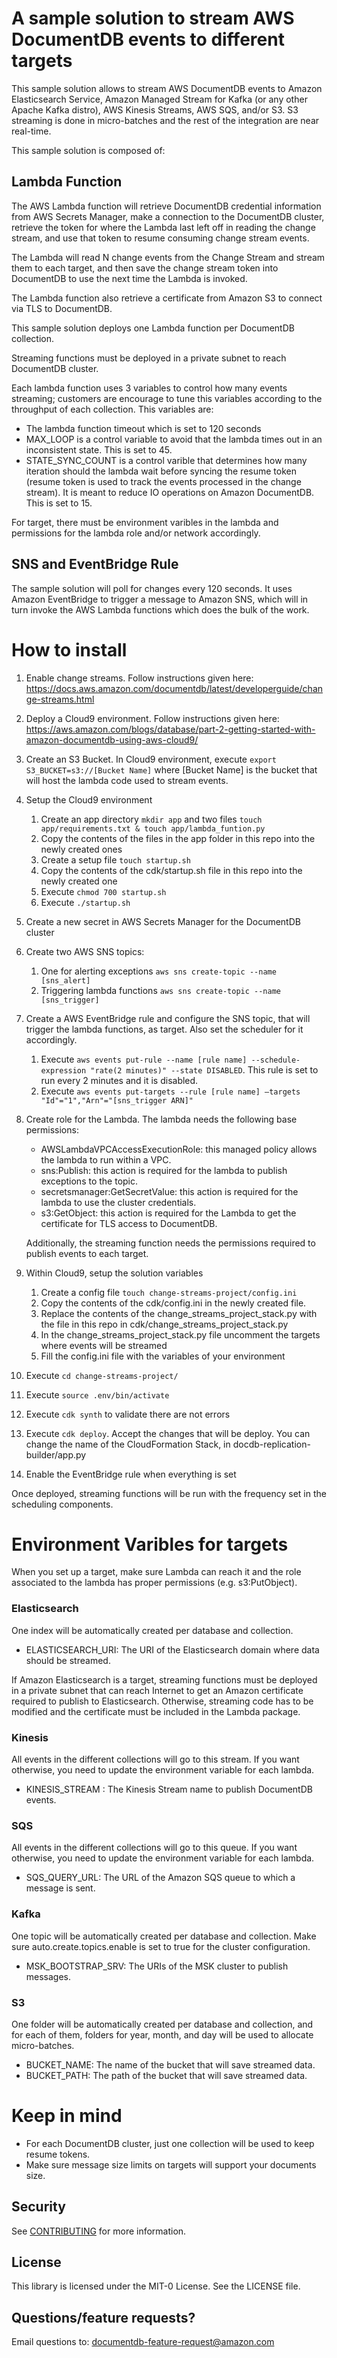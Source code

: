 # A sample solution to stream AWS DocumentDB events to different targets

This sample solution allows to stream AWS DocumentDB events to Amazon Elasticsearch Service, Amazon Managed Stream for Kafka (or any other Apache Kafka distro), AWS Kinesis Streams, AWS SQS, and/or S3. S3 streaming is done in micro-batches and the rest of the integration are near real-time.  

This sample solution is composed of:

## Lambda Function

The AWS Lambda function will retrieve DocumentDB credential information from AWS Secrets Manager, make a connection to the DocumentDB cluster, retrieve the token for where the Lambda last left off in reading the change stream, and use that token to resume consuming change stream events.

The Lambda will read N change events from the Change Stream and stream them to each target, and then save the change stream token into DocumentDB to use the next time the Lambda is invoked.

The Lambda function also retrieve a certificate from Amazon S3 to connect via TLS to DocumentDB. 

This sample solution deploys one Lambda function per DocumentDB collection. 

Streaming functions must be deployed in a private subnet to reach DocumentDB cluster. 

Each lambda function uses 3 variables to control how many events streaming; customers are encourage to tune this variables according to the throughput of each collection. This variables are: 
- The lambda function timeout which is set to 120 seconds
- MAX_LOOP is a control variable to avoid that the lambda times out in an inconsistent state. This is set to 45. 
- STATE_SYNC_COUNT is a control varible that determines how many iteration should the lambda wait before syncing the resume token (resume token is used to track the events processed in the change stream). It is meant to reduce IO operations on Amazon DocumentDB. This is set to 15.

For target, there must be environment varibles in the lambda and permissions for the lambda role and/or network accordingly. 

## SNS and EventBridge Rule

The sample solution will poll for changes every 120 seconds. It uses Amazon EventBridge to trigger a message to Amazon SNS, which will in turn invoke the AWS Lambda functions which does the bulk of the work.

# How to install
1. Enable change streams. Follow instructions given here: https://docs.aws.amazon.com/documentdb/latest/developerguide/change-streams.html
2. Deploy a Cloud9 environment. Follow instructions given here: https://aws.amazon.com/blogs/database/part-2-getting-started-with-amazon-documentdb-using-aws-cloud9/
3. Create an S3 Bucket. In Cloud9 environment, execute `export S3_BUCKET=s3://[Bucket Name]` where [Bucket Name] is the bucket that will host the lambda code used to stream events. 
4. Setup the Cloud9 environment
    1. Create an app directory `mkdir app` and two files `touch app/requirements.txt & touch app/lambda_funtion.py`
    2. Copy the contents of the files in the app folder in this repo into the newly created ones 
    3. Create a setup file `touch startup.sh`
    4. Copy the contents of the cdk/startup.sh file in this repo into the newly created one
    5. Execute `chmod 700 startup.sh`
    6. Execute `./startup.sh`
5. Create a new secret in AWS Secrets Manager for the DocumentDB cluster
6. Create two AWS SNS topics:
    1. One for alerting exceptions `aws sns create-topic --name [sns_alert]`
    2. Triggering lambda functions `aws sns create-topic --name [sns_trigger]`
7. Create a AWS EventBridge rule and configure the SNS topic, that will trigger the lambda functions, as target. Also set the scheduler for it accordingly. 
    1. Execute `aws events put-rule --name [rule name] --schedule-expression "rate(2 minutes)" --state DISABLED`. This rule is set to run every 2 minutes and it is disabled. 
    2. Execute `aws events put-targets --rule [rule name] —targets "Id"="1","Arn"="[sns_trigger ARN]"`
8. Create role for the Lambda. The lambda needs the following base permissions:
    * AWSLambdaVPCAccessExecutionRole: this managed policy allows the lambda to run within a VPC.  
    * sns:Publish: this action is required for the lambda to publish exceptions to the topic.
    * secretsmanager:GetSecretValue: this action is required for the lambda to use the cluster credentials.
    * s3:GetObject: this action is required for the Lambda to get the certificate for TLS access to DocumentDB. 

    Additionally, the streaming function needs the permissions required to publish events to each target. 
9. Within Cloud9, setup the solution variables
    1. Create a config file `touch change-streams-project/config.ini`
    2. Copy the contents of the cdk/config.ini in the newly created file. 
    3. Replace the contents of the change_streams_project_stack.py with the file in this repo in cdk/change_streams_project_stack.py
    4. In the change_streams_project_stack.py file uncomment the targets where events will be streamed
    5. Fill the config.ini file with the variables of your environment
10. Execute `cd change-streams-project/`
11. Execute `source .env/bin/activate`
12. Execute `cdk synth` to validate there are not errors
13. Execute `cdk deploy`. Accept the changes that will be deploy. You can change the name of the CloudFormation Stack, in docdb-replication-builder/app.py 
14. Enable the EventBridge rule when everything is set   

Once deployed, streaming functions will be run with the frequency set in the scheduling components. 

# Environment Varibles for targets
When you set up a target, make sure Lambda can reach it and the role associated to the lambda has proper permissions (e.g. s3:PutObject). 

### Elasticsearch
One index will be automatically created per database and collection. 
- ELASTICSEARCH_URI: The URI of the Elasticsearch domain where data should be streamed.

If Amazon Elasticsearch is a target, streaming functions must be deployed in a private subnet that can reach Internet to get an Amazon certificate required to publish to Elasticsearch. Otherwise, streaming code has to be modified and the certificate must be included in the Lambda package.

### Kinesis
All events in the different collections will go to this stream. If you want otherwise, you need to update the environment variable for each lambda. 
- KINESIS_STREAM : The Kinesis Stream name to publish DocumentDB events.

### SQS
All events in the different collections will go to this queue. If you want otherwise, you need to update the environment variable for each lambda. 
- SQS_QUERY_URL: The URL of the Amazon SQS queue to which a message is sent.

### Kafka
One topic will be automatically created per database and collection. Make sure auto.create.topics.enable is set to true for the cluster configuration.   
- MSK_BOOTSTRAP_SRV: The URIs of the MSK cluster to publish messages. 

### S3
One folder will be automatically created per database and collection, and for each of them, folders for year, month, and day will be used to allocate micro-batches. 
- BUCKET_NAME: The name of the bucket that will save streamed data. 
- BUCKET_PATH: The path of the bucket that will save streamed data.    

# Keep in mind
- For each DocumentDB cluster, just one collection will be used to keep resume tokens. 
- Make sure message size limits on targets will support your documents size. 

## Security

See [CONTRIBUTING](CONTRIBUTING.md#security-issue-notifications) for more information.

## License

This library is licensed under the MIT-0 License. See the LICENSE file.

## Questions/feature requests?
Email questions to: documentdb-feature-request@amazon.com